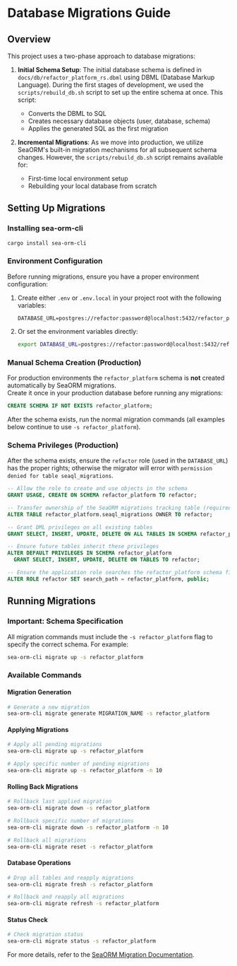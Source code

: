 # Database Migrations Guide

## Overview

This project uses a two-phase approach to database migrations:

1. **Initial Schema Setup**: The initial database schema is defined in `docs/db/refactor_platform_rs.dbml` using DBML (Database Markup Language). During the first stages of development, we used the `scripts/rebuild_db.sh` script to set up the entire schema at once. This script:
   - Converts the DBML to SQL
   - Creates necessary database objects (user, database, schema)
   - Applies the generated SQL as the first migration

2. **Incremental Migrations**: As we move into production, we utilize SeaORM's built-in migration mechanisms for all subsequent schema changes. However, the `scripts/rebuild_db.sh` script remains available for:
   - First-time local environment setup
   - Rebuilding your local database from scratch

## Setting Up Migrations

### Installing sea-orm-cli

```bash
cargo install sea-orm-cli
```

### Environment Configuration

Before running migrations, ensure you have a proper environment configuration:

1. Create either `.env` or `.env.local` in your project root with the following variables:
   ```env
   DATABASE_URL=postgres://refactor:password@localhost:5432/refactor_platform
   ```

2. Or set the environment variables directly:
   ```bash
   export DATABASE_URL=postgres://refactor:password@localhost:5432/refactor_platform
   ```

### Manual Schema Creation (Production)

For production environments the `refactor_platform` schema is **not** created automatically by SeaORM migrations.  
Create it once in your production database before running any migrations:

```sql
CREATE SCHEMA IF NOT EXISTS refactor_platform;
```

After the schema exists, run the normal migration commands (all examples below continue to use `-s refactor_platform`).

### Schema Privileges (Production)

After the schema exists, ensure the `refactor` role (used in the `DATABASE_URL`) has the proper rights; otherwise the migrator will error with `permission denied for table seaql_migrations`.

```sql
-- Allow the role to create and use objects in the schema
GRANT USAGE, CREATE ON SCHEMA refactor_platform TO refactor;

-- Transfer ownership of the SeaORM migrations tracking table (required if it was created by another role such as `doadmin`)
ALTER TABLE refactor_platform.seaql_migrations OWNER TO refactor;

-- Grant DML privileges on all existing tables
GRANT SELECT, INSERT, UPDATE, DELETE ON ALL TABLES IN SCHEMA refactor_platform TO refactor;

-- Ensure future tables inherit these privileges
ALTER DEFAULT PRIVILEGES IN SCHEMA refactor_platform
  GRANT SELECT, INSERT, UPDATE, DELETE ON TABLES TO refactor;

-- Ensure the application role searches the refactor_platform schema first
ALTER ROLE refactor SET search_path = refactor_platform, public;
```

## Running Migrations

### Important: Schema Specification

All migration commands must include the `-s refactor_platform` flag to specify the correct schema. For example:

```bash
sea-orm-cli migrate up -s refactor_platform
```

### Available Commands

#### Migration Generation
```bash
# Generate a new migration
sea-orm-cli migrate generate MIGRATION_NAME -s refactor_platform
```

#### Applying Migrations
```bash
# Apply all pending migrations
sea-orm-cli migrate up -s refactor_platform

# Apply specific number of pending migrations
sea-orm-cli migrate up -s refactor_platform -n 10
```

#### Rolling Back Migrations
```bash
# Rollback last applied migration
sea-orm-cli migrate down -s refactor_platform

# Rollback specific number of migrations
sea-orm-cli migrate down -s refactor_platform -n 10

# Rollback all migrations
sea-orm-cli migrate reset -s refactor_platform
```

#### Database Operations
```bash
# Drop all tables and reapply migrations
sea-orm-cli migrate fresh -s refactor_platform

# Rollback and reapply all migrations
sea-orm-cli migrate refresh -s refactor_platform
```

#### Status Check
```bash
# Check migration status
sea-orm-cli migrate status -s refactor_platform
```

For more details, refer to the [SeaORM Migration Documentation](https://www.sea-ql.org/SeaORM/docs/migration/running-migration/).
